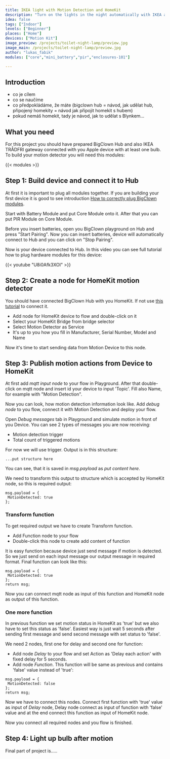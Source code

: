 ```yaml
---
title: IKEA light with Motion Detection and HomeKit
description: "Turn on the lights in the night automatically with IKEA and Apple HomeKit!"
idea: false
tags: ["Indoor"]
levels: ["Beginner"]
places: ["Home"]
devices: ["Motion Kit"]
image_preview: /projects/toilet-night-lamp/preview.jpg
image_main: /projects/toilet-night-lamp/preview.jpg
author: "lukas_fabik"
modules: ["core","mini_battery","pir","enclosures-101"]

---
```


## Introduction
- co je cílem
- co se naučíme
- co předpokládáme, že máte (bigclown hub = návod, jak udělat hub, připojený homekity = návod jak připojit homekit s hubem)
- pokud nemáš homekit, tady je návod, jak to udělat s Blynkem...

## What you need
For this project you should have prepared BigClown Hub and also IKEA TRÅDFRI gateway connected with you Apple device with at least one bulb. To build your motion detector you will need this modules:

{{< modules >}}

## Step 1: Build device and connect it to Hub
At first it is important to plug all modules together. If you are building your first device it is good to see introduction [How to correctly plug BigClown modules](#).

Start with Battery Module and put Core Module onto it. After that you can put PIR Module on Core Module.

Before you insert batteries, open you BigClown playground on Hub and press "Start Pairing". Now you can insert batteries, device will automatically connect to Hub and you can click on "Stop Pairing".

Now is your device connected to Hub. In this video you can see full tutorial how to plug hardware modules for this device:

{{< youtube "U8i0Afk3XOI" >}}

## Step 2: Create a node for HomeKit motion detector
You should have connected BigClown Hub with you HomeKit. If not use [this tutorial](#) to connect it.

* Add node for HomeKit device to flow and double-click on it
* Select your HomeKit Bridge from bridge selector
* Select Motion Detector as Service
* It's up to you how you fill in Manufacturer, Serial Number, Model and Name

Now it's time to start sending data from Motion Device to this node.

## Step 3: Publish motion actions from Device to HomeKit
At first add *mqtt input node* to your flow in Playground. After that double-click on mqtt node and insert id your device to input 'Topic'. Fill also Name, for example with "Motion Detection".

Now you can look, how motion detection information look like. Add *debug node* to you flow, connect it with Motion Detection and deploy your flow.

Open *Debug messages* tab in Playground and simulate motion in front of you Device. You can see 2 types of messages you are now receiving:
* Motion detection trigger
* Total count of triggered motions

For now we will use trigger. Output is in this structure:

```
...put structure here
```

You can see, that it is saved in *msg.payload* as *put content here*.

We need to transform this output to structure which is accepted by HomeKit node, so this is required output:

```
msg.payload = {
 MotionDetected: true
};
```

### Transform function
To get required output we have to create Transform function.

* Add Function node to your flow
* Double-click this node to create add content of function

It is easy function because device just send message if motion is detected. So we just send on each input message our output message in required format. Final function can look like this:

```
msg.payload = {
 MotionDetected: true
};
return msg;
```

Now you can connect mqtt node as input of this function and HomeKit node as output of this function.

### One more function
In previous function we set motion status in HomeKit as 'true' but we also have to set this status as 'false'. Easiest way is just wait 5 seconds after sending first message and send second message with set status to 'false'.

We need 2 nodes, first one for delay and second one for function:

* Add node *Delay* to your flow and set Action as 'Delay each action' with fixed delay for 5 seconds.
* Add node *Function*. This function will be same as previous and contains 'false' value instead of 'true':

```
msg.payload = {
 MotionDetected: false
};
return msg;
```

Now we have to connect this nodes. Connect first function with 'true' value as input of *Delay* node, Delay node connect as input of function with 'false' value and at the end connect this function as input of HomeKit node.

Now you connect all required nodes and you flow is finished.

## Step 4: Light up bulb after motion
Final part of project is.....
